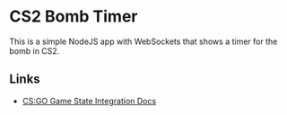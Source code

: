 # CS2 Bomb Timer

This is a simple NodeJS app with WebSockets that shows a timer for the bomb in CS2.

## Links

- [CS:GO Game State Integration Docs](https://developer.valvesoftware.com/wiki/Counter-Strike:_Global_Offensive_Game_State_Integration)